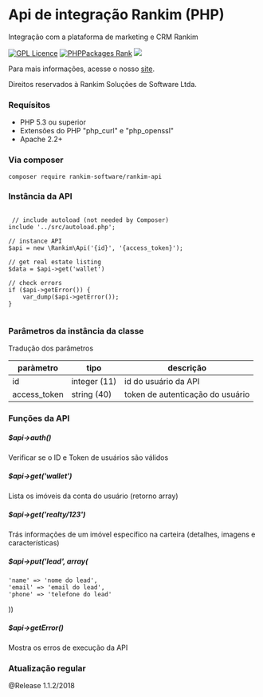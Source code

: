 # Api de integração Rankim (PHP)
Integração com a plataforma de marketing e CRM Rankim

[![GPL Licence](https://badges.frapsoft.com/os/gpl/gpl.svg?v=103)](https://opensource.org/licenses/GPL-3.0/) [![PHPPackages Rank](http://phppackages.org/p/smartdealer/sdapi/badge/rank.svg)](http://phppackages.org/p/rankim-software/rankim-api) ![](https://reposs.herokuapp.com/?path=rankim-software/rankim-api&style=flat)

Para mais informações, acesse o nosso [site](http://rankim.com.br).

Direitos reservados à Rankim Soluções de Software Ltda.

### Requísitos 

* PHP 5.3 ou superior
* Extensões do PHP "php_curl" e "php_openssl"
* Apache 2.2+

### Via composer

    composer require rankim-software/rankim-api

### Instância da API

~~~.php

 // include autoload (not needed by Composer)
include '../src/autoload.php';

// instance API
$api = new \Rankim\Api('{id}', '{access_token}');

// get real estate listing
$data = $api->get('wallet')

// check errors
if ($api->getError()) {
    var_dump($api->getError());
}
  
~~~~

### Parâmetros da instância da classe

Tradução dos parâmetros

| paràmetro     | tipo         |  descrição  |
| ------------- | -------------| ------------- |
| id            | integer (11) | id do usuário da API
| access_token  | string (40)  | token de autenticação do usuário

### Funções da API

##### $api->auth()
Verificar se o ID e Token de usuários são válidos

##### $api->get('wallet')
Lista os imóveis da conta do usuário (retorno array)

##### $api->get('realty/123')
Trás informações de um imóvel específico na carteira (detalhes, imagens e características)

##### $api->put('lead', array(
    'name' => 'nome do lead',
    'email' => 'email do lead',
    'phone' => 'telefone do lead'
))

##### $api->getError()
Mostra os erros de execução da API

### Atualização regular

@Release 1.1.2/2018 
